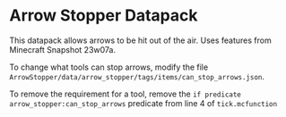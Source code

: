 # Arrow Stopper Datapack

This datapack allows arrows to be hit out of the air.
Uses features from Minecraft Snapshot 23w07a.

To change what tools can stop arrows, modify the file `ArrowStopper/data/arrow_stopper/tags/items/can_stop_arrows.json`.

To remove the requirement for a tool, remove the `if predicate arrow_stopper:can_stop_arrows` predicate from line 4 of `tick.mcfunction`
